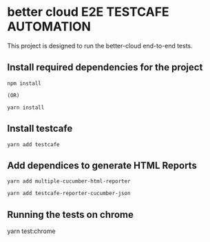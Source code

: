 # better cloud E2E TESTCAFE AUTOMATION

This project is designed to run the better-cloud end-to-end tests.

## Install required dependencies for the project

```
npm install

(OR)

yarn install

```

## Install testcafe

```
yarn add testcafe

```

## Add dependices to generate HTML Reports

```
yarn add multiple-cucumber-html-reporter

yarn add testcafe-reporter-cucumber-json
```

## Running the tests on chrome

yarn test:chrome
